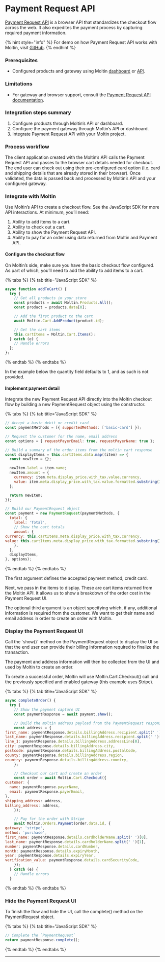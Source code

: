 # Payment Request API

[Payment Request API](https://developers.google.com/web/fundamentals/payments/) is a browser API that standardizes the checkout flow across the web. It also expedites the payment process by capturing required payment information.

{% hint style="info" %}
For demo on how Payment Request API works with Moltin, visit [GitHub](https://github.com/moltin-examples/moltin-paymentrequest-api).
{% endhint %}

### Prerequisites

* Configured products and gateway using Moltin [dashboard](https://dashboard.moltin.com/) or [API](https://docs.moltin.com/).

### Limitations

* For gateway and browser support, consult the [Payment Request API documentation](https://developers.google.com/web/fundamentals/).

### Integration steps summary

1. Configure products through Moltin’s API or dashboard.
2. Configure the payment gateway through Moltin’s API or dashboard.
3. Integrate Payment Request API with your Moltin project.

### Process workflow

The client application created with the Moltin’s API calls the Payment Request API and passes to the browser cart details needed for checkout. The end user can check out using their pre-configured card option \(i.e. card and shipping details that are already stored in their browser\). Once validated, the data is passed back and processed by Moltin’s API and your configured gateway.

### Integrate with Moltin

Use Moltin’s API to create a checkout flow. See the JavaScript SDK for more API interactions. At minimum, you’ll need:

1. Ability to add items to a cart.
2. Ability to check out a cart.
3. Ability to show the Payment Request API.
4. Ability to pay for an order using data returned from Moltin and Payment API.

#### Configure the checkout flow

On Moltin’s side, make sure you have the basic checkout flow configured. As part of which, you’ll need to add the ability to add items to a cart.

{% tabs %}
{% tab title="JavaScript SDK" %}
```javascript
async function addToCart() {
  try {
    // Get all products in your store
    const products = await Moltin.Products.All();
    const product = products.data[0];

    // Add the first product to the cart
    await Moltin.Cart.AddProduct(product.id);

    // Get the cart items
    this.cartItems = Moltin.Cart.Items();
  } catch (e) {
    // Handle errors
  };
};
```
{% endtab %}
{% endtabs %}

In the example below the quantity field defaults to 1, and as such is not provided.  


#### Implement payment detail

Integrate the new Payment Request API directly into the Moltin checkout flow by building a new PaymentRequest object using the constructor.

{% tabs %}
{% tab title="JavaScript SDK" %}
```javascript
// Accept a basic debit or credit card
const paymentMethods = [{ supportedMethods: ['basic-card'] }];

// Request the customer for the name, email address
const options = { requestPayerEmail: true, requestPayerName: true };

// Build a summary of the order items from the moltin cart response
const displayItems = this.cartItems.data.map((item) => {
  const newItem = {};

  newItem.label = item.name;
  newItem.amount = {
    currency: item.meta.display_price.with_tax.value.currency,
    value: item.meta.display_price.with_tax.value.formatted.substring(1),
  };

  return newItem;
});

// Build our PaymentRequest object
const payment = new PaymentRequest(paymentMethods, {
  total: {
    label: 'Total',
    // Show the cart totals
    amount: {
currency: this.cartItems.meta.display_price.with_tax.currency,
value: this.cartItems.meta.display_price.with_tax.formatted.substring(1),
    },
  },
  displayItems,
}, options);

```
{% endtab %}
{% endtabs %}

The first argument defines the accepted payment method, credit card.

Next, we pass in the items to display. These are cart items returned from the Moltin API. It allows us to show a breakdown of the order cost in the Payment Request UI.  
  
The optional third argument is an object specifying which, if any, additional information is required from the customer. We want to get their name and email address in order to create an order with Moltin.

### Display the Payment Request UI

Call the \`show\(\)\` method on the PaymentRequest object to display the UI so that the end user can provide their billing information required to finalize the transaction.

The payment and address information will then be collected from the UI and used by Moltin to create an order.

To create a successful order, Moltin will use Moltin.Cart.Checkout\(\) call and the previously specified and enabled gateway \(this example uses Stripe\).

{% tabs %}
{% tab title="JavaScript SDK" %}
```javascript
async completeOrder() {
  try {
    // Show the payment capture UI
    const paymentResponse = await payment.show();

    // Build the moltin address payload from the PaymentRequest response
    const address = {
first_name: paymentResponse.details.billingAddress.recipient.split(' ')[0],
last_name: paymentResponse.details.billingAddress.recipient.split(' ')[1],
line_1: paymentResponse.details.billingAddress.addressLine[0],
city: paymentResponse.details.billingAddress.city,
postcode: paymentResponse.details.billingAddress.postalCode,
county: paymentResponse.details.billingAddress.region,
country: paymentResponse.details.billingAddress.country,
    };

    // Checkout our cart and create an order
    const order = await Moltin.Cart.Checkout({
customer: {
  name: paymentResponse.payerName,
  email: paymentResponse.payerEmail,
},
shipping_address: address,
billing_address: address,
    });

    // Pay for the order with Stripe
    await Moltin.Orders.Payment(order.data.id, {
gateway: 'stripe',
method: 'purchase',
first_name: paymentResponse.details.cardholderName.split(' ')[0],
last_name: paymentResponse.details.cardholderName.split(' ')[1],
number: paymentResponse.details.cardNumber,
month: paymentResponse.details.expiryMonth,
year: paymentResponse.details.expiryYear,
verification_value: paymentResponse.details.cardSecurityCode,
    });
  } catch (e) {
    // Handle errors
  }

```
{% endtab %}
{% endtabs %}

### Hide the Payment Request UI

To finish the flow and hide the UI, call the complete\(\) method on the PaymentRequest object.

{% tabs %}
{% tab title="JavaScript SDK" %}
```javascript
// Complete the `PaymentRequest`
return paymentResponse.complete();
```
{% endtab %}
{% endtabs %}

  


  
****  




